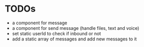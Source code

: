 # TODOs

- a component for message 
- a component for send message (handle files, text and voice)
- set static userId to check if inbound or not
- add a static array of messages and add new messages to it
